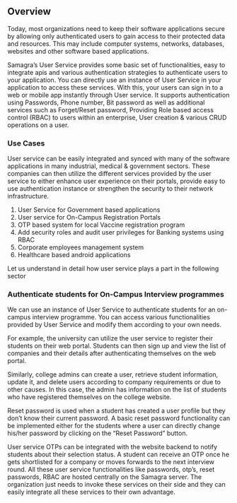## Overview

Today, most organizations need to keep their software applications secure by allowing only authenticated users to gain access to their protected data and resources. This may include computer systems, networks, databases, websites and other software based applications.

Samagra’s User Service provides some basic set of functionalities, easy to integrate apis and various authentication strategies to authenticate users to your application. You can directly use an instance of User Service in your application to access these services. With this, your users can sign in to a web or mobile app instantly through User service. It supports authentication using Passwords, Phone number, Bit password as well as additional services such as Forget/Reset password, Providing Role based access control (RBAC) to users within an enterprise, User creation &  various CRUD operations on a user.

### Use Cases

User service can be easily integrated and synced with many of the software applications in many industrial, medical & government sectors. These companies can then utilize the different services provided by the user service to either enhance user experience on their portals, provide easy to use authentication instance or strengthen the security to their network infrastructure.

1. User Service for Government based applications
2. User service for On-Campus Registration Portals
3. OTP based system for local Vaccine registration program
4. Add security roles and audit user privileges for Banking systems using RBAC
5. Corporate employees management system
6. Healthcare based android applications

Let us understand in detail how user service plays a part in the following sector

### Authenticate students for On-Campus Interview programmes

We can use an instance of User Service to authenticate students for an on-campus interview programme. You can access various functionalities provided by User Service and modify them according to your own needs.

For example, the university can utilize the user service to register their students on their web portal. Students can then sign up and view the list of companies and their details after authenticating themselves on the web portal.

Similarly, college admins can create a user, retrieve student information, update it, and delete users according to company requirements or due to other causes. In this case, the admin has information on the list of students who have registered themselves on the college website.

Reset password is used when a student has created a user profile but they don’t know their current password. A basic reset password functionality can be implemented either for the students where a user can directly change his/her password by clicking on the “Reset Password” button.

User service OTPs can be integrated with the website backend to notify students about their selection status. A student can receive an OTP once he gets shortlisted for a company or moves forwards to the next interview round. All these user service functionalities like passwords, otp’s, reset passwords, RBAC are hosted centrally on the Samagra server. The organization just needs to invoke these services on their side and they can easily integrate all these services to their own advantage.



